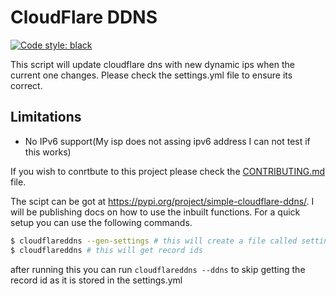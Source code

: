 # CloudFlare DDNS

<a href="https://github.com/psf/black"><img alt="Code style: black" src="https://img.shields.io/badge/code%20style-black-000000.svg"></a>

This script will update cloudflare dns with new dynamic ips when the current one changes. Please check the settings.yml file to ensure its correct.

## Limitations

- No IPv6 support(My isp does not assing ipv6 address I can not test if this works)

If you wish to conrtbute to this project please check the [CONTRIBUTING.md](https://github.com/advaithm/cloudflare-DDNS/blob/master/CONTRIBUTING.md) file.

The scipt can be got at <https://pypi.org/project/simple-cloudflare-ddns/>. I will be publishing docs on how to use the inbuilt functions. For a quick setup you can use the following commands.

```bash
$ cloudflareddns --gen-settings # this will create a file called settings.yml
$ cloudflareddns # this will get record ids
```

after running this you can run `cloudflareddns --ddns` to skip getting the record id as it is stored in the settings.yml